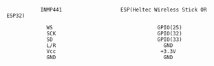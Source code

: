                INMP441                   ESP(Heltec Wireless Stick OR ESP32)
			     
				 WS                                  GPIO(25)
				 SCK                                 GPIO(32)
				 SD                                  GPIO(33)
				 L/R                                   GND
				 Vcc                                  +3.3V
				 GND                                   GND